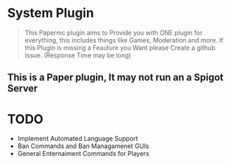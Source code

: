 # System Plugin
> This Papermc plugin aims to Provide you with ONE plugin for everything, this includes things like Games, Moderation and more.
> If this Plugin is missing a Feauture you Want please Create a github Issue. (Response Time may be long)

## This is a Paper plugin, It may not run an a Spigot Server

# TODO
- Implement Automated Language Support
- Ban Commands and Ban Managamenet GUIs
- General Enternaiment Commands for Players
